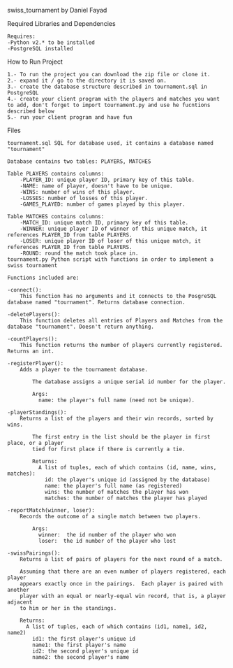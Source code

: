 swiss_tournament by Daniel Fayad

Required Libraries and Dependencies

    Requires: 
    -Python v2.* to be installed
    -PostgreSQL installed
    
How to Run Project

    1.- To run the project you can download the zip file or clone it.
    2.- expand it / go to the directory it is saved on.
    3.- create the database structure described in tournament.sql in PostgreSQL
    4.- create your client program with the players and matches you want to add, don't forget to import tournament.py and use he fucntions described below
    5.- run your client program and have fun

Files

    tournament.sql SQL for database used, it contains a database named "tournament"
    
    Database contains two tables: PLAYERS, MATCHES
    
    Table PLAYERS contains columns:
        -PLAYER_ID: unique player ID, primary key of this table.
        -NAME: name of player, doesn't have to be unique.
        -WINS: number of wins of this player.
        -LOSSES: number of losses of this player.
        -GAMES_PLAYED: number of games played by this player.
    
    Table MATCHES contains columns:
        -MATCH_ID: unique match ID, primary key of this table.
        -WINNER: unique player ID of winner of this unique match, it references PLAYER_ID from table PLAYERS.
        -LOSER: unique player ID of loser of this unique match, it references PLAYER_ID from table PLAYERS.
        -ROUND: round the match took place in.
    tournament.py Python script with functions in order to implement a swiss tournament
    
    Functions included are:
    
    -connect(): 
        This function has no arguments and it connects to the PosgreSQL database named "tournament". Returns database connection.
    
    -deletePlayers(): 
        This function deletes all entries of Players and Matches from the database "tournament". Doesn't return anything.
    
    -countPlayers(): 
        This function returns the number of players currently registered. Returns an int.
    
    -registerPlayer():
        Adds a player to the tournament database.
    
            The database assigns a unique serial id number for the player.
    
            Args:
              name: the player's full name (need not be unique).
    
    -playerStandings():
        Returns a list of the players and their win records, sorted by wins.
    
            The first entry in the list should be the player in first place, or a player
            tied for first place if there is currently a tie.
    
            Returns:
              A list of tuples, each of which contains (id, name, wins, matches):
                id: the player's unique id (assigned by the database)
                name: the player's full name (as registered)
                wins: the number of matches the player has won
                matches: the number of matches the player has played
    
    -reportMatch(winner, loser):
        Records the outcome of a single match between two players.
    
            Args:
              winner:  the id number of the player who won
              loser:  the id number of the player who lost
    
    -swissPairings():
        Returns a list of pairs of players for the next round of a match.
    
        Assuming that there are an even number of players registered, each player
        appears exactly once in the pairings.  Each player is paired with another
        player with an equal or nearly-equal win record, that is, a player adjacent
        to him or her in the standings.
    
        Returns:
          A list of tuples, each of which contains (id1, name1, id2, name2)
            id1: the first player's unique id
            name1: the first player's name
            id2: the second player's unique id
            name2: the second player's name
